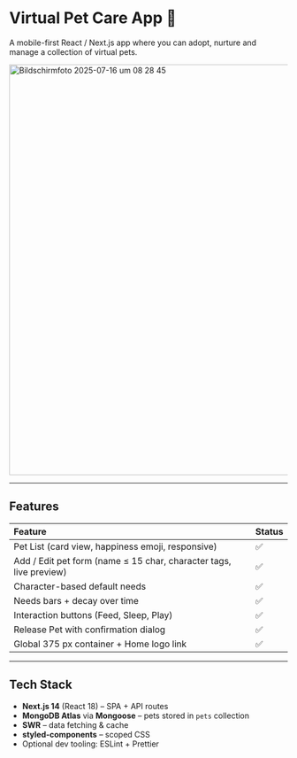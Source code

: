 # Virtual Pet Care App 🐾

A mobile-first React / Next.js app where you can adopt, nurture and manage a collection of virtual pets.

<img width="1378" height="742" alt="Bildschirmfoto 2025-07-16 um 08 28 45" src="https://github.com/user-attachments/assets/d6b603b4-4b7f-4862-8a18-098ffe779512" />

---

## Features

| Feature | Status |
| :--- | :--- |
| Pet List (card view, happiness emoji, responsive) | ✅ |
| Add / Edit pet form (name ≤ 15 char, character tags, live preview) | ✅ |
| Character-based default needs | ✅ |
| Needs bars + decay over time | ✅ |
| Interaction buttons (Feed, Sleep, Play) | ✅ |
| Release Pet with confirmation dialog | ✅ |
| Global 375 px container + Home logo link | ✅ |

---

## Tech Stack

* **Next.js 14** (React 18) – SPA + API routes  
* **MongoDB Atlas** via **Mongoose** – pets stored in `pets` collection  
* **SWR** – data fetching & cache  
* **styled-components** – scoped CSS  
* Optional dev tooling: ESLint + Prettier
